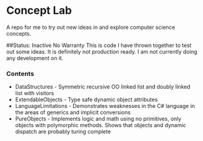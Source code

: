 # Concept Lab
A repo for me to try out new ideas in and explore computer science concepts.

##Status: Inactive No Warranty
This is code I have thrown together to test out some ideas. It is definitely not production ready.  I am not currently doing any development on it.

### Contents
* DataStructures - Symmetric recursive OO linked list and doubly linked list with visitors
* ExtendableObjects - Type safe dynamic object attributes
* LanguageLimitations - Demonstrates weaknesses in the C# language in the areas of generics and implicit conversions
* PureObjects - Implements logic and math using no primitives, only objects with polymorphic methods. Shows that objects and dynamic dispatch are probably turing complete
